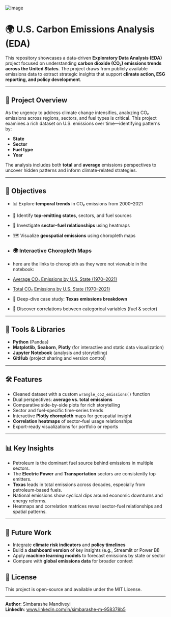 

![image](https://github.com/user-attachments/assets/bc847ee3-9b45-493d-ba7d-3edc08037634)


# 🌍 U.S. Carbon Emissions Analysis (EDA)

This repository showcases a data-driven **Exploratory Data Analysis (EDA)** project focused on understanding **carbon dioxide (CO₂) emissions trends across the United States**. The project draws from publicly available emissions data to extract strategic insights that support **climate action, ESG reporting, and policy development**.

---

## 📌 Project Overview

As the urgency to address climate change intensifies, analyzing CO₂ emissions across regions, sectors, and fuel types is critical. This project examines a rich dataset on U.S. emissions over time—identifying patterns by:

- **State**
- **Sector**
- **Fuel type**
- **Year**

The analysis includes both **total** and **average** emissions perspectives to uncover hidden patterns and inform climate-related strategies.

---

## 🎯 Objectives

- 📊 Explore **temporal trends** in CO₂ emissions from 2000–2021  
- 🧭 Identify **top-emitting states**, sectors, and fuel sources  
- 🔎 Investigate **sector–fuel relationships** using heatmaps  
- 🗺️ Visualize **geospatial emissions** using choropleth maps
-  ### 🌍 Interactive Choropleth Maps
-  here are the links to choropleth as they were not viewable in the notebook:
- [Average CO₂ Emissions by U.S. State (1970–2021)](file:///Users/simbarashemandiveyi/Desktop/avg_emissions_by_state_map.html)
- [Total CO₂ Emissions by U.S. State (1970–2021)](file:///Users/simbarashemandiveyi/Desktop/total_emissions_by_state_map.html)

- 📌 Deep-dive case study: **Texas emissions breakdown**  
- 🧩 Discover correlations between categorical variables (fuel & sector)

---
## 🧰 Tools & Libraries

- **Python** (Pandas)
- **Matplotlib**, **Seaborn**, **Plotly** (for interactive and static data visualization)
- **Jupyter Notebook** (analysis and storytelling)
- **GitHub** (project sharing and version control)
---

## 🛠️ Features

- Cleaned dataset with a custom `wrangle_co2_emissions()` function  
- Dual perspectives: **average vs. total emissions**  
- Comparative side-by-side plots for rich storytelling  
- Sector and fuel-specific time-series trends  
- Interactive **Plotly choropleth** maps for geospatial insight  
- **Correlation heatmaps** of sector–fuel usage relationships  
- Export-ready visualizations for portfolio or reports
---

## 📊 Key Insights

- Petroleum is the dominant fuel source behind emissions in multiple sectors.
- The **Electric Power** and **Transportation** sectors are consistently top emitters.
- **Texas** leads in total emissions across decades, especially from petroleum-based fuels.
- National emissions show cyclical dips around economic downturns and energy reforms.
- Heatmaps and correlation matrices reveal sector-fuel relationships and spatial patterns.
---

## 📌 Future Work

- Integrate **climate risk indicators** and **policy timelines**
- Build a **dashboard version** of key insights (e.g., Streamlit or Power BI)
- Apply **machine learning models** to forecast emissions by state or sector
- Compare with **global emissions data** for broader context

## 📄 License

This project is open-source and available under the MIT License.

---

**Author**: Simbarashe Mandiveyi  
**LinkedIn**: www.linkedin.com/in/simbarashe-m-958378b5  

